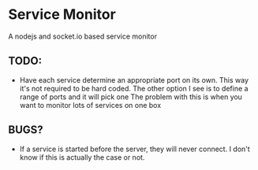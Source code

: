 Service Monitor
===
A nodejs and socket.io based service monitor


## TODO:
+ Have each service determine an appropriate port on its own.
  This way it's not required to be hard coded.
  The other option I see is to define a range of ports and it will pick one
  The problem with this is when you want to monitor lots of services on one box

## BUGS?
+ If a service is started before the server, they will never connect.
  I don't know if this is actually the case or not.   

